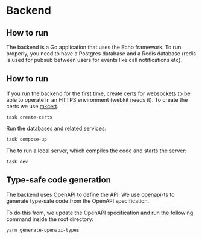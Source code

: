 # Backend

## How to run

The backend is a Go application that uses the Echo framework. To run properly, you need to have a Postgres database and a Redis database (redis is used for pubsub between users for events like call notifications etc).

## How to run

If you run the backend for the first time, create certs for websockets to be able to operate in an HTTPS environment (webkit needs it). To create the certs we use [mkcert](https://github.com/FiloSottile/mkcert).

```
task create-certs
```

Run the databases and related services:

```
task compose-up
```

The to run a local server, which compiles the code and starts the server:

```
task dev
```

## Type-safe code generation

The backend uses [OpenAPI](https://swagger.io/docs/specification/about/) to define the API. We use [openapi-ts](https://github.com/openapi-ts/openapi-typescript) to generate type-safe code from the OpenAPI specification.

To do this from, we update the OpenAPI specification and run the following command inside the root directory:

```
yarn generate-openapi-types
```
